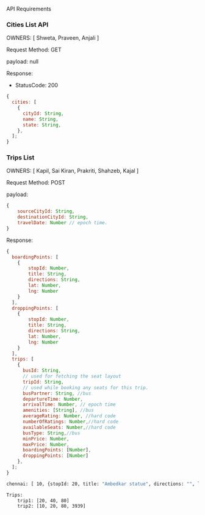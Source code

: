 API Requirements

### Cities List API

OWNERS: [ Shweta, Praveen, Anjali ]

Request Method: GET

payload: null

Response:

- StatusCode: 200

```javascript
{
  cities: [
    {
      cityId: String,
      name: String,
      state: String,
    },
  ];
}
```

### Trips List

OWNERS: [ Kapil, Sai Kiran, Prakriti, Shahzeb, Kajal ]

Request Method: POST

payload:

```javascript
{
    sourceCityId: String,
    destinationCityId: String,
    travelDate: Number // epoch time.
}
```

Response:

```javascript
{
  boardingPoints: [
    {
        stopId: Number,
        title: String,
        directions: String,
        lat: Number,
        lng: Number
    }
  ],
  droppingPoints: [
    {
        stopId: Number,
        title: String,
        directions: String,
        lat: Number,
        lng: Number
    }
  ],
  trips: [
    {
      busId: String,
      // used for fetching the seat layout
      tripId: String,
      // used while booking any seats for this trip.
      busPartner: String, //bus
      departureTime: Number,
      arrivalTime: Number, // epoch time
      amenities: [String], //bus
      averageRating: Number, //hard code
      numberOfRatings: Number,//hard code
      availableSeats: Number,//hard code
      busType: String,//bus
      minPrice: Number,
      maxPrice: Number,
      boardingPoints: [Number],
      droppingPoints: [Number]
    },
  ];
}
```

```bash
chennai: [ 10, {stopId: 20, title: "Ambedkar statue", directions: "", lat: 38.4, lng: 49.4 }, 40, 50, 80 ]

Trips:
    trip1: [20, 40, 80]
    trip2: [10, 20, 80, 3939]
```
